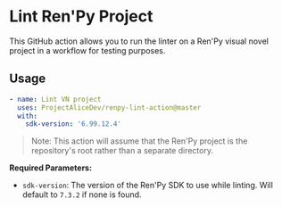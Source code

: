 # Lint Ren'Py Project

This GitHub action allows you to run the linter on a Ren'Py visual novel project in a workflow for testing purposes.

## Usage

```yml
- name: Lint VN project
  uses: ProjectAliceDev/renpy-lint-action@master
  with:
    sdk-version: '6.99.12.4'
```

> Note: This action will assume that the Ren'Py project is the repository's root rather than a separate directory.

**Required Parameters:**

- `sdk-version`: The version of the Ren'Py SDK to use while linting. Will default to `7.3.2` if none is found.
